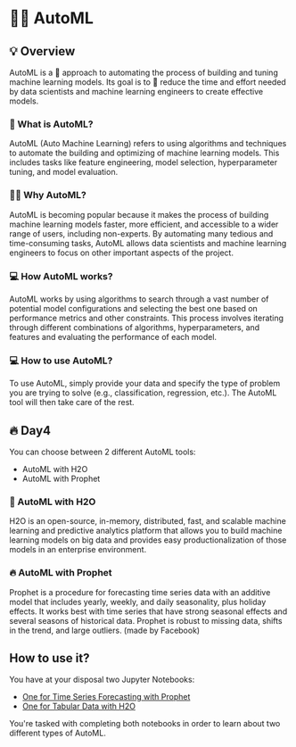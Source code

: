 # 🚀🔥 AutoML


## 💡 Overview

AutoML is a 🤖 approach to automating the process of building and tuning machine learning models. Its goal is to 💪 reduce the time and effort needed by data scientists and machine learning engineers to create effective models.

### 🤔 What is AutoML?

AutoML (Auto Machine Learning) refers to using algorithms and techniques to automate the building and optimizing of machine learning models. This includes tasks like feature engineering, model selection, hyperparameter tuning, and model evaluation.

### 🤷‍♀️ Why AutoML?

AutoML is becoming popular because it makes the process of building machine learning models faster, more efficient, and accessible to a wider range of users, including non-experts. By automating many tedious and time-consuming tasks, AutoML allows data scientists and machine learning engineers to focus on other important aspects of the project.

### 💻 How AutoML works?

AutoML works by using algorithms to search through a vast number of potential model configurations and selecting the best one based on performance metrics and other constraints. This process involves iterating through different combinations of algorithms, hyperparameters, and features and evaluating the performance of each model.

### 💻 How to use AutoML?

To use AutoML, simply provide your data and specify the type of problem you are trying to solve (e.g., classification, regression, etc.). The AutoML tool will then take care of the rest.

## 🔥 Day4

You can choose between 2 different AutoML tools:
- AutoML with H2O
- AutoML with Prophet

### 💪 AutoML with H2O

H2O is an open-source, in-memory, distributed, fast, and scalable machine learning and predictive analytics platform that allows you to build machine learning models on big data and provides easy productionalization of those models in an enterprise environment.

### 🔥 AutoML with Prophet

Prophet is a procedure for forecasting time series data with an additive model that includes yearly, weekly, and daily seasonality, plus holiday effects. It works best with time series that have strong seasonal effects and several seasons of historical data. Prophet is robust to missing data, shifts in the trend, and large outliers. (made by Facebook)


## How to use it?

You have at your disposal two Jupyter Notebooks:
- [One for Time Series Forecasting with Prophet](time_series.ipynb)
- [One for Tabular Data with H2O](tabular.ipynb)

You're tasked with completing both notebooks in order to learn about two different types of AutoML.